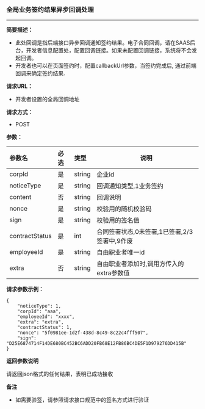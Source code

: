 ### 全局业务签约结果异步回调处理

---

**简要描述：**

* 此处回调是指后端接口异步回调通知签约结果。电子合同回调，请在SAAS后台，开发者信息配置处，配置回调链接。如果未配置回调链接，系统将不会发起回调。
* 开发者也可以在页面签约时，配置callbackUrl参数，当签约完成后, 通过前端回调来确定签约结果.

**请求URL：**

* 开发者设置的全局回调地址

**请求方式：**

* POST 

**参数：**

| 参数名 | 必选 | 类型 | 说明 |
| :--- | :--- | :--- | --- |
| corpId | 是 | string | 企业id |
| noticeType | 是 | string | 回调通知类型,1业务签约 |
| content | 否 | string | 回调说明 |
| nonce | 是 | string | 校验用的随机校验码 |
| sign | 是 | string | 校验用的签名值 |
| contractStatus | 是 | int | 合同签署状态,0未签署,1已签署,2/3签署中,9作废 |
| employeeId | 是 | string | 自由职业者唯一id |
| extra | 否 | string | 自由职业者添加时,调用方传入的extra参数值 |

**请求参数示例：**

```
{
    "noticeType": 1,
    "corpId": "aaa",
    "employeeId": "xxxx",
    "extra": "extra",
    "contractStatus": 1,
    "nonce": "5f0981ee-1d2f-438d-8c49-8c22c4fff507",
    "sign": "D25E6874714F14DE680BC452BC6ADD20FB68E12FB86BC4DE5F1D979276DD415B"
}
```

**返回参数说明**

请返回json格式的任何结果，表明已成功接收

**备注**

* 如需要验签，请参照请求接口规范中的签名方式进行验证



